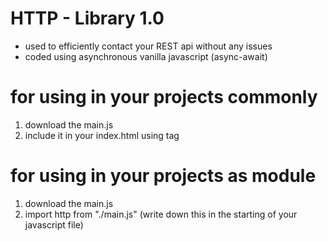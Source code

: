 # HTTP - Library 1.0

* used to efficiently contact your REST api without any issues
* coded using asynchronous vanilla javascript (async-await) 

# for using in your projects commonly

1. download the main.js
2. include it in your index.html using <script src="main.js"></script> tag

# for using in your projects as module

1. download the main.js
2. import http from "./main.js" (write down this in the starting of your javascript file)